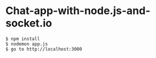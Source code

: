 # Chat-app-with-node.js-and-socket.io
```shell
$ npm install
$ nodemon app.js
$ go to http://localhost:3000
```


